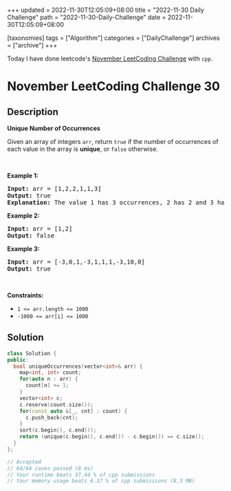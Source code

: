 +++
updated = 2022-11-30T12:05:09+08:00
title = "2022-11-30 Daily Challenge"
path = "2022-11-30-Daily-Challenge"
date = 2022-11-30T12:05:09+08:00

[taxonomies]
tags = ["Algorithm"]
categories = ["DailyChallenge"]
archives = ["archive"]
+++

Today I have done leetcode's [November LeetCoding Challenge](https://leetcode.com/problems/unique-number-of-occurrences/) with `cpp`.

<!-- more -->

# November LeetCoding Challenge 30

## Description

**Unique Number of Occurrences**

<p>Given an array of integers <code>arr</code>, return <code>true</code> if the number of occurrences of each value in the array is <strong>unique</strong>, or <code>false</code> otherwise.</p>

<p>&nbsp;</p>
<p><strong class="example">Example 1:</strong></p>

<pre>
<strong>Input:</strong> arr = [1,2,2,1,1,3]
<strong>Output:</strong> true
<strong>Explanation:</strong>&nbsp;The value 1 has 3 occurrences, 2 has 2 and 3 has 1. No two values have the same number of occurrences.</pre>

<p><strong class="example">Example 2:</strong></p>

<pre>
<strong>Input:</strong> arr = [1,2]
<strong>Output:</strong> false
</pre>

<p><strong class="example">Example 3:</strong></p>

<pre>
<strong>Input:</strong> arr = [-3,0,1,-3,1,1,1,-3,10,0]
<strong>Output:</strong> true
</pre>

<p>&nbsp;</p>
<p><strong>Constraints:</strong></p>

<ul>
	<li><code>1 &lt;= arr.length&nbsp;&lt;= 1000</code></li>
	<li><code>-1000 &lt;= arr[i] &lt;= 1000</code></li>
</ul>


## Solution

``` cpp
class Solution {
public:
  bool uniqueOccurrences(vector<int>& arr) {
    map<int, int> count;
    for(auto n : arr) {
      count[n] += 1;
    }
    vector<int> c;
    c.reserve(count.size());
    for(const auto &[_, cnt] : count) {
      c.push_back(cnt);
    }
    sort(c.begin(), c.end());
    return (unique(c.begin(), c.end()) - c.begin()) == c.size();
  }
};

// Accepted
// 64/64 cases passed (8 ms)
// Your runtime beats 37.44 % of cpp submissions
// Your memory usage beats 6.37 % of cpp submissions (8.3 MB)
```
